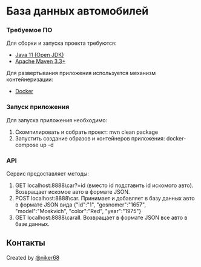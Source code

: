 # База данных автомобилей

### Требуемое ПО

Для сборки и запуска проекта требуются:
- [Java 11 (Open JDK)](https://openjdk.java.net/projects/jdk/11/)
- [Apache Maven 3.3+](https://maven.apache.org/)

Для развертывания приложения используется механизм контейнеризации:
- [Docker](https://www.docker.com/)

### Запуск приложения

Для запуска приложения необходимо:
1. Скомпилировать и собрать проект: mvn clean package
2. Запустить создание образов и контейнеров приложения: docker-compose up -d

### API

Сервис предоставляет методы:
1. GET localhost:8888\car?=id (вместо id подставить id искомого авто). Возвращает искомое авто в формате JSON.
2. POST localhost:8888\car. Принимает и добавляет в базу данных авто в формате JSON вида 
{"id":"1",
"gosnomer":"1657",
"model":"Moskvich",
"color":"Red",
"year":"1975"} 
3. GET localhost:8888\carall. Возвращает в формате JSON все авто в базе данных.
  
## Контакты
  Created by [@niker68](mailto:niker68@yandex.ru)
